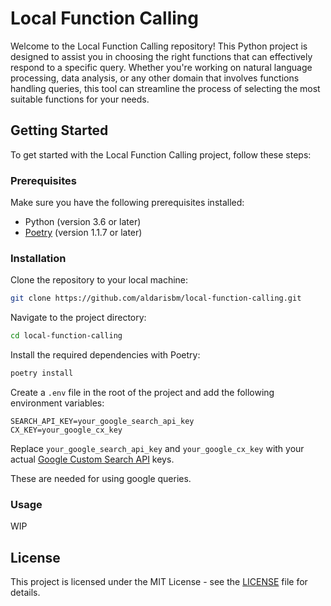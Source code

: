 # Local Function Calling

Welcome to the Local Function Calling repository! This Python project is designed to assist you in choosing the right
functions that can effectively respond to a specific query. Whether you're working on natural language processing, data
analysis, or any other domain that involves functions handling queries, this tool can streamline the process of
selecting the most suitable functions for your needs.

## Getting Started

To get started with the Local Function Calling project, follow these steps:

### Prerequisites

Make sure you have the following prerequisites installed:

- Python (version 3.6 or later)
- [Poetry](https://python-poetry.org/) (version 1.1.7 or later)

### Installation

Clone the repository to your local machine:

```bash
git clone https://github.com/aldarisbm/local-function-calling.git
```

Navigate to the project directory:

```bash
cd local-function-calling
```

Install the required dependencies with Poetry:

```bash
poetry install
```

Create a `.env` file in the root of the project and add the following environment variables:

```dotenv
SEARCH_API_KEY=your_google_search_api_key
CX_KEY=your_google_cx_key
```

Replace `your_google_search_api_key` and `your_google_cx_key` with your
actual [Google Custom Search API](https://developers.google.com/custom-search/v1/introduction) keys.

These are needed for using google queries.

### Usage

WIP

## License

This project is licensed under the MIT License - see the [LICENSE](LICENSE) file for details.
